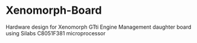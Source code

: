 # Xenomorph-Board
Hardware design for Xenomorph GTti Engine Management daughter board using Silabs C8051F381 microprocessor
